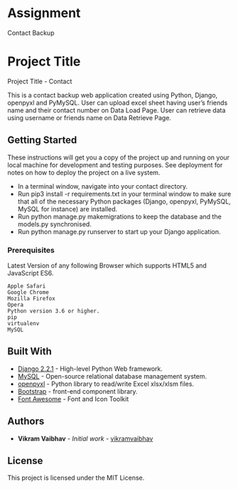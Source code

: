 # Assignment

Contact Backup

# Project Title

Project Title - Contact

This is a contact backup web application created using Python, Django, openpyxl and PyMySQL.
User can upload excel sheet having user’s friends name and their contact number on Data Load Page.
User can retrieve data using username or friends name on Data Retrieve Page.


## Getting Started

These instructions will get you a copy of the project up and running on your local machine for development and testing purposes. See deployment for notes on how to deploy the project on a live system.

* In a terminal window, navigate into your contact directory.
* Run pip3 install -r requirements.txt in your terminal window to make sure that all of the necessary Python packages (Django, openpyxl, PyMySQL, MySQL for instance) are installed.
* Run python manage.py makemigrations to keep the database and the models.py synchronised.
* Run python manage.py runserver to start up your Django application.

### Prerequisites

Latest Version of any following Browser which supports HTML5 and JavaScript ES6.

```
Apple Safari
Google Chrome
Mozilla Firefox
Opera
Python version 3.6 or higher.
pip
virtualenv
MySQL
```

## Built With

* [Django 2.2.1](https://www.djangoproject.com/) - High-level Python Web framework.
* [MySQL](https://www.mysql.com/) - Open-source relational database management system.
* [openpyxl](https://openpyxl.readthedocs.io/en/stable/) - Python library to read/write Excel xlsx/xlsm files.
* [Bootstrap](https://getbootstrap.com/docs/4.2/getting-started/introduction/) - front-end component library.
* [Font Awesome](https://fontawesome.com/icons) - Font and Icon Toolkit

## Authors

* **Vikram Vaibhav** - *Initial work* - [vikramvaibhav](https://github.com/vikramvaibhav)

## License

This project is licensed under the MIT License.
